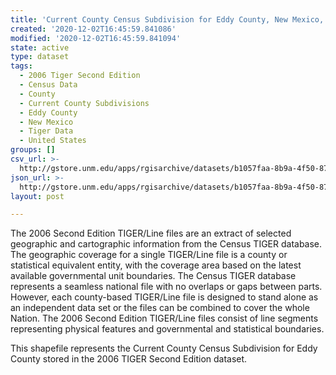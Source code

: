 ```yaml
---
title: 'Current County Census Subdivision for Eddy County, New Mexico, 2006se TIGER'
created: '2020-12-02T16:45:59.841086'
modified: '2020-12-02T16:45:59.841094'
state: active
type: dataset
tags:
  - 2006 Tiger Second Edition
  - Census Data
  - County
  - Current County Subdivisions
  - Eddy County
  - New Mexico
  - Tiger Data
  - United States
groups: []
csv_url: >-
  http://gstore.unm.edu/apps/rgisarchive/datasets/b1057faa-8b9a-4f50-8739-5c42f32a03cd/tgr2006se_eddy_cousubcu.derived.csv
json_url: >-
  http://gstore.unm.edu/apps/rgisarchive/datasets/b1057faa-8b9a-4f50-8739-5c42f32a03cd/tgr2006se_eddy_cousubcu.derived.json
layout: post

---
```

The 2006 Second Edition TIGER/Line files are an extract of selected geographic and cartographic information from the Census TIGER database.  The geographic coverage for a single TIGER/Line file is a county or statistical equivalent entity, with the coverage area based on the latest available governmental unit boundaries. The Census TIGER database represents a seamless national file with no overlaps or gaps between parts.  However, each county-based TIGER/Line file is designed to stand alone as an independent data set or the files can be combined to cover the whole Nation.  The 2006 Second Edition  TIGER/Line files consist of line segments representing physical features and governmental and statistical boundaries.  

This shapefile represents the Current County Census Subdivision for Eddy County stored in the 2006 TIGER Second Edition dataset.
